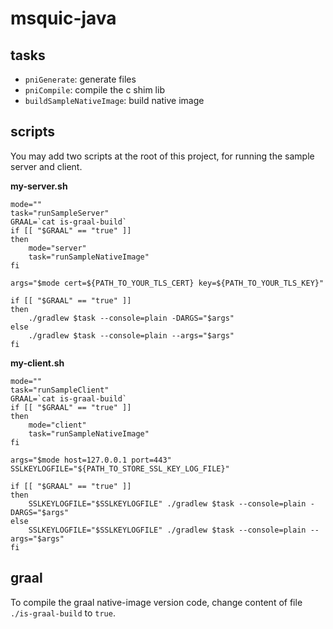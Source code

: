 # msquic-java

## tasks

* `pniGenerate`: generate files
* `pniCompile`: compile the c shim lib
* `buildSampleNativeImage`: build native image

## scripts

You may add two scripts at the root of this project, for running the sample server and client.

**my-server.sh**

```shell
mode=""
task="runSampleServer"
GRAAL=`cat is-graal-build`
if [[ "$GRAAL" == "true" ]]
then
	mode="server"
	task="runSampleNativeImage"
fi

args="$mode cert=${PATH_TO_YOUR_TLS_CERT} key=${PATH_TO_YOUR_TLS_KEY}"

if [[ "$GRAAL" == "true" ]]
then
	./gradlew $task --console=plain -DARGS="$args"
else
	./gradlew $task --console=plain --args="$args"
fi
```

**my-client.sh**

```shell
mode=""
task="runSampleClient"
GRAAL=`cat is-graal-build`
if [[ "$GRAAL" == "true" ]]
then
	mode="client"
	task="runSampleNativeImage"
fi

args="$mode host=127.0.0.1 port=443"
SSLKEYLOGFILE="${PATH_TO_STORE_SSL_KEY_LOG_FILE}"

if [[ "$GRAAL" == "true" ]]
then
	SSLKEYLOGFILE="$SSLKEYLOGFILE" ./gradlew $task --console=plain -DARGS="$args"
else
	SSLKEYLOGFILE="$SSLKEYLOGFILE" ./gradlew $task --console=plain --args="$args"
fi
```

## graal

To compile the graal native-image version code, change content of file `./is-graal-build` to `true`.
